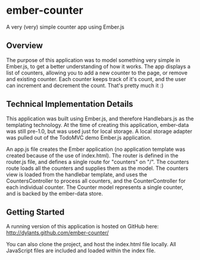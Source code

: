 # ember-counter #

A very (very) simple counter app using Ember.js

## Overview ##

The purpose of this application was to model something very simple in Ember.js, to get a better understanding
of how it works.  The app displays a list of counters, allowing you to add a new counter to the page, or remove
and existing counter.  Each counter keeps track of it's count, and the user can increment and decrement the count.
That's pretty much it :)

## Technical Implementation Details ##

This application was built using Ember.js, and therefore Handlebars.js as the templating technology.  At the time
of creating this application, ember-data was still pre-1.0, but was used just for local storage.  A local storage
adapter was pulled out of the TodoMVC demo Ember.js application.

An app.js file creates the Ember application (no application template was created because of the use of index.html).
The router is defined in the router.js file, and defines a single route for "counters" on "/".  The counters route
loads all the counters and supplies them as the model.  The counters view is loaded from the handlebar template,
and uses the CountersController to process all counters, and the CounterController for each individual counter.  The
Counter model represents a single counter, and is backed by the ember-data store.

## Getting Started ##

A running version of this application is hosted on GitHub here:  
http://dylants.github.com/ember-counter/

You can also clone the project, and host the index.html file locally.  All JavaScript files are included and loaded
within the index file.
